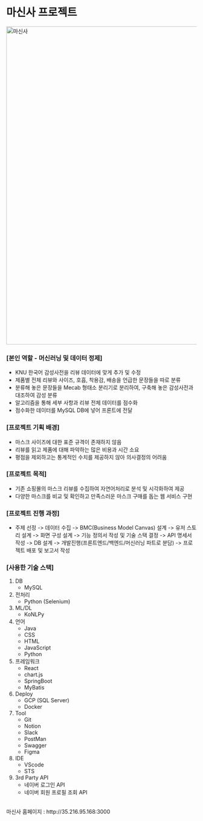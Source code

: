 # 마신사 프로젝트
<img width="840" alt="마신사" src="https://user-images.githubusercontent.com/109947297/210025408-26e6c4e1-eebc-4c6a-92f3-56ad147e9939.png">

### [본인 역할 - 머신러닝 및 데이터 정제]
* KNU 한국어 감성사전을 리뷰 데이터에 맞게 추가 및 수정
* 제품별 전체 리뷰와 사이즈, 호흡, 착용감, 배송을 언급한 문장들을 따로 분류
* 분류해 놓은 문장들을 Mecab 형태소 분리기로 분리하여, 구축해 놓은 감성사전과 대조하여 감성 분류
* 알고리즘을 통해 세부 사항과 리뷰 전체 데이터를 점수화
* 점수화한 데이터를 MySQL DB에 넣어 프론트에 전달

### [프로젝트 기획 배경]
- 마스크 사이즈에 대한 표준 규격이 존재하지 않음
- 리뷰를 읽고 제품에 대해 파악하는 많은 비용과 시간 소요
- 평점을 제외하고는 통계적인 수치를 제공하지 않아 의사결정의 어려움

### [프로젝트 목적]
- 기존 쇼핑몰의 마스크 리뷰를 수집하여 자연어처리로 분석 및 시각화하여 제공
- 다양한 마스크를 비교 및 확인하고 만족스러운 마스크 구매를 돕는 웹 서비스 구현


### [프로젝트 진행 과정]
- 주제 선정 -> 데이터 수집 -> BMC(Business Model Canvas) 설계 -> 유저 스토리 설계 -> 화면 구성 설계 -> 기능 정의서 작성 및 기술 스택 결정 -> API 명세서 작성 -> DB 설계 -> 개발진행(프론트엔드/백엔드/머신러닝 파트로 분담) -> 프로젝트 배포 및 보고서 작성


### [사용한 기술 스택]
1. DB
    - MySQL
2. 전처리
    - Python (Selenium)
3. ML/DL
    - KoNLPy
4. 언어
    - Java
    - CSS
    - HTML
    - JavaScript
    - Python
5. 프레임워크
    - React
    - chart.js
    - SpringBoot
    - MyBatis
6. Deploy
    - GCP (SQL Server)
    - Docker
7. Tool
    - Git
    - Notion
    - Slack
    - PostMan
    - Swagger
    - Figma
8. IDE
    - VScode
    - STS
9. 3rd Party API
    - 네이버 로그인 API
    - 네이버 회원 프로필 조회 API
<br/>
마신사 홈페이지 : http://35.216.95.168:3000
